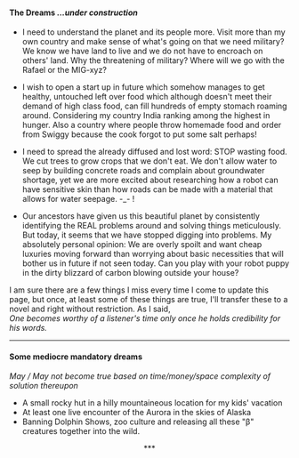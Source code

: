 #### The Dreams *...under construction*

- I need to understand the planet and its people more. Visit more than my own country and make sense of what's going on that we need military? We know we have land to live and we do not have to encroach on others' land. Why the threatening of military? Where will we go with the Rafael or the MIG-xyz?

- I wish to open a start up in future which somehow manages to get healthy, untouched left over food which although doesn't meet their demand of high class food, can fill hundreds of empty stomach roaming around. Considering my country India ranking among the highest in hunger. Also a country where people throw homemade food and order from Swiggy because the cook forgot to put some salt perhaps!

- I need to spread the already diffused and lost word: STOP wasting food. We cut trees to grow crops that we don't eat. We don't allow water to seep by building concrete roads and complain about groundwater shortage, yet we are more excited about researching how a robot can have sensitive skin than how roads can be made with a material that allows for water seepage. -_- !

- Our ancestors have given us this beautiful planet by consistently identifying the REAL problems around and solving things meticulously. But today, it seems that we have stopped digging into problems. My absolutely personal opinion: We are overly spoilt and want cheap luxuries moving forward than worrying about basic necessities that will bother us in future if not seen today. Can you play with your robot puppy in the dirty blizzard of carbon blowing outside your house?

I am sure there are a few things I miss every time I come to update this page, but once, at least some of these things are true, I'll transfer these to a novel and right without restriction. As I said, <br/>
*One becomes worthy of a listener's time only once he holds credibility for his words.*
<hr/>

#### Some mediocre mandatory dreams
*May / May not become true based on time/money/space complexity of solution thereupon*
- A small rocky hut in a hilly mountaineous location for my kids' vacation
- At least one live encounter of the Aurora in the skies of Alaska
- Banning Dolphin Shows, zoo culture and releasing all these "β" creatures together into the wild.

<div style="text-align: center">***</div>